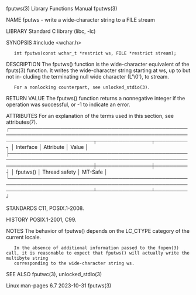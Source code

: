 fputws(3)							   Library Functions Manual							     fputws(3)

NAME
       fputws - write a wide-character string to a FILE stream

LIBRARY
       Standard C library (libc, -lc)

SYNOPSIS
       #include <wchar.h>

       int fputws(const wchar_t *restrict ws, FILE *restrict stream);

DESCRIPTION
       The fputws() function is the wide-character equivalent of the fputs(3) function.	 It writes the wide-character string starting at ws, up to but not in‐
       cluding the terminating null wide character (L'\0'), to stream.

       For a nonlocking counterpart, see unlocked_stdio(3).

RETURN VALUE
       The fputws() function returns a nonnegative integer if the operation was successful, or -1 to indicate an error.

ATTRIBUTES
       For an explanation of the terms used in this section, see attributes(7).
       ┌───────────────────────────────────────────────────────────────────────────────────────────────────────────────────────────┬───────────────┬─────────┐
       │ Interface														   │ Attribute	   │ Value   │
       ├───────────────────────────────────────────────────────────────────────────────────────────────────────────────────────────┼───────────────┼─────────┤
       │ fputws()														   │ Thread safety │ MT-Safe │
       └───────────────────────────────────────────────────────────────────────────────────────────────────────────────────────────┴───────────────┴─────────┘

STANDARDS
       C11, POSIX.1-2008.

HISTORY
       POSIX.1-2001, C99.

NOTES
       The behavior of fputws() depends on the LC_CTYPE category of the current locale.

       In the absence of additional information passed to the fopen(3) call, it is reasonable to expect that fputws() will actually write the multibyte string
       corresponding to the wide-character string ws.

SEE ALSO
       fputwc(3), unlocked_stdio(3)

Linux man-pages 6.7							  2023-10-31								     fputws(3)
